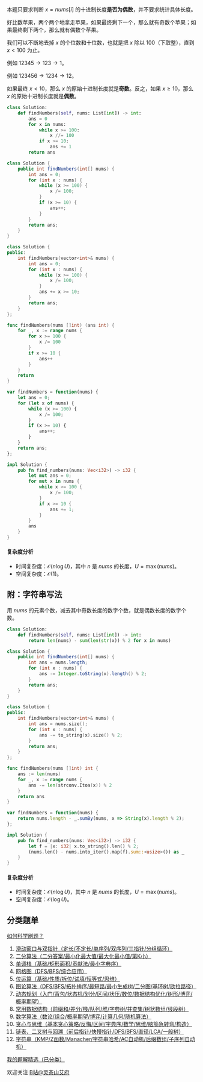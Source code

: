本题只要求判断 $x=\textit{nums}[i]$ 的十进制长度**是否为偶数**，并不要求统计具体长度。

好比数苹果，两个两个地拿走苹果，如果最终剩下一个，那么就有奇数个苹果；如果最终剩下两个，那么就有偶数个苹果。

我们可以不断地去掉 $x$ 的个位数和十位数，也就是把 $x$ 除以 $100$（下取整），直到 $x < 100$ 为止。

例如 $12345\to 123\to 1$。

例如 $123456\to 1234\to 12$。

如果最终 $x < 10$，那么 $x$ 的原始十进制长度就是**奇数**。反之，如果 $x\ge 10$，那么 $x$ 的原始十进制长度就是**偶数**。

```py [sol-Python3]
class Solution:
    def findNumbers(self, nums: List[int]) -> int:
        ans = 0
        for x in nums:
            while x >= 100:
                x //= 100
            if x >= 10:
                ans += 1
        return ans
```

```java [sol-Java]
class Solution {
    public int findNumbers(int[] nums) {
        int ans = 0;
        for (int x : nums) {
            while (x >= 100) {
                x /= 100;
            }
            if (x >= 10) {
                ans++;
            }
        }
        return ans;
    }
}
```

```cpp [sol-C++]
class Solution {
public:
    int findNumbers(vector<int>& nums) {
        int ans = 0;
        for (int x : nums) {
            while (x >= 100) {
                x /= 100;
            }
            ans += x >= 10;
        }
        return ans;
    }
};
```

```go [sol-Go]
func findNumbers(nums []int) (ans int) {
	for _, x := range nums {
		for x >= 100 {
			x /= 100
		}
		if x >= 10 {
			ans++
		}
	}
	return
}
```

```js [sol-JavaScript]
var findNumbers = function(nums) {
    let ans = 0;
    for (let x of nums) {
        while (x >= 100) {
            x /= 100;
        }
        if (x >= 10) {
            ans++;
        }
    }
    return ans;
};
```

```rust [sol-Rust]
impl Solution {
    pub fn find_numbers(nums: Vec<i32>) -> i32 {
        let mut ans = 0;
        for mut x in nums {
            while x >= 100 {
                x /= 100;
            }
            if x >= 10 {
                ans += 1;
            }
        }
        ans
    }
}
```

#### 复杂度分析

- 时间复杂度：$\mathcal{O}(n\log U)$，其中 $n$ 是 $\textit{nums}$ 的长度，$U=\max(\textit{nums})$。
- 空间复杂度：$\mathcal{O}(1)$。

## 附：字符串写法

用 $\textit{nums}$ 的元素个数，减去其中奇数长度的数字个数，就是偶数长度的数字个数。

```py [sol-Python3]
class Solution:
    def findNumbers(self, nums: List[int]) -> int:
        return len(nums) - sum(len(str(x)) % 2 for x in nums)
```

```java [sol-Java]
class Solution {
    public int findNumbers(int[] nums) {
        int ans = nums.length;
        for (int x : nums) {
            ans -= Integer.toString(x).length() % 2;
        }
        return ans;
    }
}
```

```cpp [sol-C++]
class Solution {
public:
    int findNumbers(vector<int>& nums) {
        int ans = nums.size();
        for (int x : nums) {
            ans -= to_string(x).size() % 2;
        }
        return ans;
    }
};
```

```go [sol-Go]
func findNumbers(nums []int) int {
	ans := len(nums)
	for _, x := range nums {
		ans -= len(strconv.Itoa(x)) % 2
	}
	return ans
}
```

```js [sol-JavaScript]
var findNumbers = function(nums) {
    return nums.length - _.sumBy(nums, x => String(x).length % 2);
};
```

```rust [sol-Rust]
impl Solution {
    pub fn find_numbers(nums: Vec<i32>) -> i32 {
        let f = |x: i32| x.to_string().len() % 2;
        (nums.len() - nums.into_iter().map(f).sum::<usize>()) as _
    }
}
```

#### 复杂度分析

- 时间复杂度：$\mathcal{O}(n\log U)$，其中 $n$ 是 $\textit{nums}$ 的长度，$U=\max(\textit{nums})$。
- 空间复杂度：$\mathcal{O}(\log U)$。

## 分类题单

[如何科学刷题？](https://leetcode.cn/circle/discuss/RvFUtj/)

1. [滑动窗口与双指针（定长/不定长/单序列/双序列/三指针/分组循环）](https://leetcode.cn/circle/discuss/0viNMK/)
2. [二分算法（二分答案/最小化最大值/最大化最小值/第K小）](https://leetcode.cn/circle/discuss/SqopEo/)
3. [单调栈（基础/矩形面积/贡献法/最小字典序）](https://leetcode.cn/circle/discuss/9oZFK9/)
4. [网格图（DFS/BFS/综合应用）](https://leetcode.cn/circle/discuss/YiXPXW/)
5. [位运算（基础/性质/拆位/试填/恒等式/思维）](https://leetcode.cn/circle/discuss/dHn9Vk/)
6. [图论算法（DFS/BFS/拓扑排序/最短路/最小生成树/二分图/基环树/欧拉路径）](https://leetcode.cn/circle/discuss/01LUak/)
7. [动态规划（入门/背包/状态机/划分/区间/状压/数位/数据结构优化/树形/博弈/概率期望）](https://leetcode.cn/circle/discuss/tXLS3i/)
8. [常用数据结构（前缀和/差分/栈/队列/堆/字典树/并查集/树状数组/线段树）](https://leetcode.cn/circle/discuss/mOr1u6/)
9. [数学算法（数论/组合/概率期望/博弈/计算几何/随机算法）](https://leetcode.cn/circle/discuss/IYT3ss/)
10. [贪心与思维（基本贪心策略/反悔/区间/字典序/数学/思维/脑筋急转弯/构造）](https://leetcode.cn/circle/discuss/g6KTKL/)
11. [链表、二叉树与回溯（前后指针/快慢指针/DFS/BFS/直径/LCA/一般树）](https://leetcode.cn/circle/discuss/K0n2gO/)
12. [字符串（KMP/Z函数/Manacher/字符串哈希/AC自动机/后缀数组/子序列自动机）](https://leetcode.cn/circle/discuss/SJFwQI/)

[我的题解精选（已分类）](https://github.com/EndlessCheng/codeforces-go/blob/master/leetcode/SOLUTIONS.md)

欢迎关注 [B站@灵茶山艾府](https://space.bilibili.com/206214)
